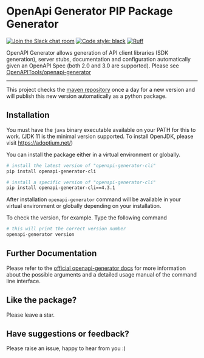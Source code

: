 # OpenApi Generator PIP Package Generator

[![Join the Slack chat room](
  <https://img.shields.io/badge/Slack-Join%20the%20chat%20room-orange>
)](
  <https://join.slack.com/t/openapi-generator/shared_invite/zt-12jxxd7p2-XUeQM~4pzsU9x~eGLQqX2g>
) [![Code style: black](
  <https://img.shields.io/badge/code%20style-black-000000.svg>
)](
  <https://github.com/psf/black>
) [![Ruff](
  <https://img.shields.io/endpoint?url=https://raw.githubusercontent.com/astral-sh/ruff/main/assets/badge/v2.json>
)](
  <https://github.com/astral-sh/ruff>
)

OpenAPI Generator allows generation of API client libraries (SDK generation), server stubs, documentation and configuration automatically given an OpenAPI Spec (both 2.0 and 3.0 are supported). Please see [OpenAPITools/openapi-generator]

---

This project checks the [maven repository] once a day for a new version and will publish this new version automatically as a python package.

## Installation

You must have the `java` binary executable available on your PATH for this to work. (JDK 11 is the minimal version supported. To install OpenJDK, please visit <https://adoptium.net/>)

You can install the package either in a virtual environment or globally.

```sh
# install the latest version of "openapi-generator-cli"
pip install openapi-generator-cli

# install a specific version of "openapi-generator-cli"
pip install openapi-generator-cli==4.3.1
```

After installation `openapi-generator` command will be available in your virtual environment or globally depending on your installation.

To check the version, for example. Type the following command

```sh
# this will print the correct version number
openapi-generator version
```

## Further Documentation

Please refer to the [official openapi-generator docs] for more information about the possible arguments and a detailed usage manual of the command line interface.

## Like the package?

Please leave a star.

## Have suggestions or feedback?

Please raise an issue, happy to hear from you :)

[OpenAPITools/openapi-generator]: <https://github.com/OpenAPITools/openapi-generator>
[maven repository]: <https://mvnrepository.com/artifact/org.openapitools/openapi-generator-cli>
[official openapi-generator docs]: <https://github.com/OpenAPITools/openapi-generator#3---usage>
